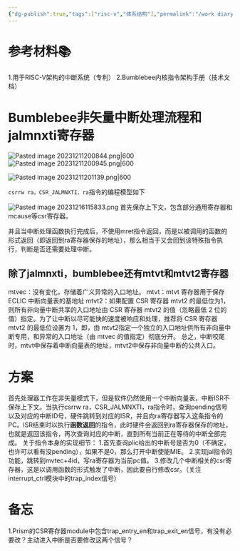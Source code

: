 ```yaml
---
{"dg-publish":true,"tags":["risc-v","体系结构"],"permalink":"/work diary/RISC-V/Prism的中断咬尾（Bumblebee中断咬尾实现逻辑）/","dgPassFrontmatter":true}
---
```


# 参考材料📚
1.用于RISC-V架构的中断系统（专利）
2.Bumblebee内核指令架构手册（技术文档）

# Bumblebee非矢量中断处理流程和jalmnxti寄存器
![Pasted image 20231211200844.png|600](/img/user/work%20diary/imgs/Pasted%20image%2020231211200844.png)
![Pasted image 20231211200945.png|600](/img/user/work%20diary/imgs/Pasted%20image%2020231211200945.png)


![Pasted image 20231211201139.png|600](/img/user/work%20diary/imgs/Pasted%20image%2020231211201139.png)


`csrrw ra，CSR_JALMNXTI，ra`指令的编程模型如下

![Pasted image 20231216115833.png](/img/user/work%20diary/imgs/Pasted%20image%2020231216115833.png)
首先保存上下文，包含部分通用寄存器和mcause等csr寄存器。

并且当中断处理函数执行完成后，不使用mret指令返回，而是以被调用的函数的形式返回（即返回到ra寄存器保存的地址），那么相当于又会回到该特殊指令执行，判断是否还需要处理中断。
## 除了jalmnxti，bumblebee还有mtvt和mtvt2寄存器
mtvec：没有变化，存储着广义异常的入口地址。
mtvt：mtvt 寄存器用于保存 ECLIC 中断向量表的基地址
mtvt2：如果配置 CSR 寄存器 mtvt2 的最低位为1，则所有非向量中断共享的入口地址由 CSR 寄存器 mtvt2 的值（忽略最低 2 位的值）指定。为了让中断以尽可能快的速度被响应和处理，推荐将 CSR 寄存器 mtvt2 的最低位设置为 1，即，由 mtvt2指定一个独立的入口地址供所有非向量中断专用，和异常的入口地址（由 mtvec 的值指定）彻底分开。
总之，中断咬尾时，mtvt中保存着中断向量表的地址，mtvt2中保存非向量中断的公共入口。

# 方案
首先处理器工作在非矢量模式下，但是软件仍然使用一个中断向量表，中断ISR不保存上下文。当执行csrrw ra，CSR_JALMNXTI，ra指令时，查询pending信号以及对应的中断ID号，硬件跳转到对应的ISR，并且向ra寄存器写入这条指令的PC。ISR结束时以执行**函数返回**的指令，此时硬件会返回到ra寄存器保存的地址，也就是返回该指令，再次查询对应的中断，直到所有当前正在等待的中断全部完成。
关于指令本身的实现细节：
1.首先查询plic给出的中断号是否为0（不确定，也许可以看有没pending），如果不是0，那么打开中断使能MIE。
2.实现jal指令的功能，跳转到mvtec+4id，写ra寄存器为当前pc值。
3.修改几个中断相关的csr寄存器，这是以调用函数的形式触发了中断，因此要自行修改csr。（关注interrupt_ctrl模块中的trap_index信号）

# 备忘
1.Prism的CSR寄存器module中包含trap_entry_en和trap_exit_en信号，有没有必要改？主动进入中断是否要修改这两个信号？